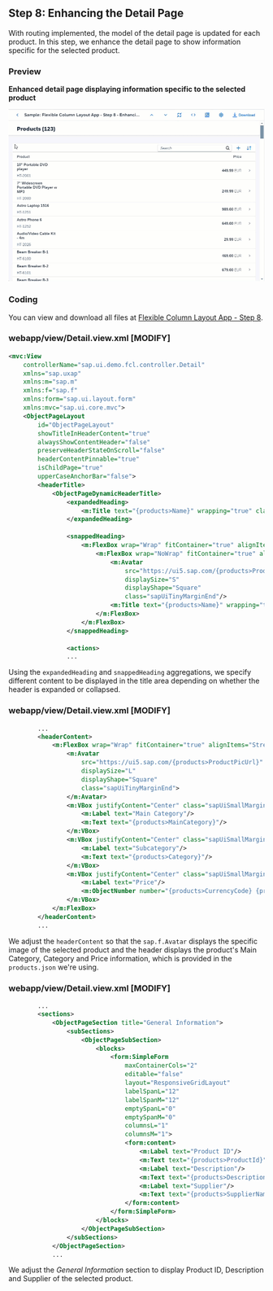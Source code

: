 <!-- loioe5ee491f69224f038a0c147480dbd436 -->

## Step 8: Enhancing the Detail Page

With routing implemented, the model of the detail page is updated for each product. In this step, we enhance the detail page to show information specific for the selected product.



<a name="loioe5ee491f69224f038a0c147480dbd436__section_yfh_d31_12b"/>

### Preview

  
  
**Enhanced detail page displaying information specific to the selected product**

![](images/loiob687506e7e55437193741a31ff739b7b_LowRes.gif "Enhanced detail page displaying information specific to the selected product")



<a name="loioe5ee491f69224f038a0c147480dbd436__section_fd2_4dd_lbb"/>

### Coding

You can view and download all files at [Flexible Column Layout App - Step 8](https://ui5.sap.com/#/sample/sap.f.tutorial.fcl.08/preview).



<a name="loioe5ee491f69224f038a0c147480dbd436__section_hml_l4j_l4b"/>

### webapp/view/Detail.view.xml \[MODIFY\]

```xml
<mvc:View
	controllerName="sap.ui.demo.fcl.controller.Detail"
	xmlns="sap.uxap"
	xmlns:m="sap.m"
	xmlns:f="sap.f"
	xmlns:form="sap.ui.layout.form"
	xmlns:mvc="sap.ui.core.mvc">
	<ObjectPageLayout
		id="ObjectPageLayout"
		showTitleInHeaderContent="true"
		alwaysShowContentHeader="false"
		preserveHeaderStateOnScroll="false"
		headerContentPinnable="true"
		isChildPage="true"
		upperCaseAnchorBar="false">
		<headerTitle>
			<ObjectPageDynamicHeaderTitle>
				<expandedHeading>
					<m:Title text="{products>Name}" wrapping="true" class="sapUiSmallMarginEnd"/>
				</expandedHeading>

				<snappedHeading>
					<m:FlexBox wrap="Wrap" fitContainer="true" alignItems="Center">
						<m:FlexBox wrap="NoWrap" fitContainer="true" alignItems="Center" class="sapUiTinyMarginEnd">
							<m:Avatar
								src="https://ui5.sap.com/{products>ProductPicUrl}"
								displaySize="S"
								displayShape="Square"
								class="sapUiTinyMarginEnd"/>
							<m:Title text="{products>Name}" wrapping="true"/>
						</m:FlexBox>
					</m:FlexBox>
				</snappedHeading>

				<actions>
				...
```

Using the `expandedHeading` and `snappedHeading` aggregations, we specify different content to be displayed in the title area depending on whether the header is expanded or collapsed.



<a name="loioe5ee491f69224f038a0c147480dbd436__section_aym_k4j_l4b"/>

### webapp/view/Detail.view.xml \[MODIFY\]

```xml
		...
		<headerContent>
			<m:FlexBox wrap="Wrap" fitContainer="true" alignItems="Stretch">
				<m:Avatar
					src="https://ui5.sap.com/{products>ProductPicUrl}"
					displaySize="L"
					displayShape="Square"
					class="sapUiTinyMarginEnd">
				</m:Avatar>
				<m:VBox justifyContent="Center" class="sapUiSmallMarginEnd">
					<m:Label text="Main Category"/>
					<m:Text text="{products>MainCategory}"/>
				</m:VBox>
				<m:VBox justifyContent="Center" class="sapUiSmallMarginEnd">
					<m:Label text="Subcategory"/>
					<m:Text text="{products>Category}"/>
				</m:VBox>
				<m:VBox justifyContent="Center" class="sapUiSmallMarginEnd">
					<m:Label text="Price"/>
					<m:ObjectNumber number="{products>CurrencyCode} {products>Price}" emphasized="false"/>
				</m:VBox>
			</m:FlexBox>
		</headerContent>
		...
```

We adjust the `headerContent` so that the `sap.f.Avatar` displays the specific image of the selected product and the header displays the product's Main Category, Category and Price information, which is provided in the `products.json` we're using.



<a name="loioe5ee491f69224f038a0c147480dbd436__section_b2m_j4j_l4b"/>

### webapp/view/Detail.view.xml \[MODIFY\]

```xml
		...
		<sections>
			<ObjectPageSection title="General Information">
				<subSections>
					<ObjectPageSubSection>
						<blocks>
							<form:SimpleForm
								maxContainerCols="2"
								editable="false"
								layout="ResponsiveGridLayout"
								labelSpanL="12"
								labelSpanM="12"
								emptySpanL="0"
								emptySpanM="0"
								columnsL="1"
								columnsM="1">
								<form:content>
									<m:Label text="Product ID"/>
									<m:Text text="{products>ProductId}"/>
									<m:Label text="Description"/>
									<m:Text text="{products>Description}"/>
									<m:Label text="Supplier"/>
									<m:Text text="{products>SupplierName}"/>
								</form:content>
							</form:SimpleForm>
						</blocks>
					</ObjectPageSubSection>
				</subSections>
			</ObjectPageSection>
			...
```

We adjust the *General Information* section to display Product ID, Description and Supplier of the selected product.

